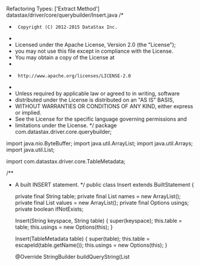 Refactoring Types: ['Extract Method']
datastax/driver/core/querybuilder/Insert.java
/*
 *      Copyright (C) 2012-2015 DataStax Inc.
 *
 *   Licensed under the Apache License, Version 2.0 (the "License");
 *   you may not use this file except in compliance with the License.
 *   You may obtain a copy of the License at
 *
 *      http://www.apache.org/licenses/LICENSE-2.0
 *
 *   Unless required by applicable law or agreed to in writing, software
 *   distributed under the License is distributed on an "AS IS" BASIS,
 *   WITHOUT WARRANTIES OR CONDITIONS OF ANY KIND, either express or implied.
 *   See the License for the specific language governing permissions and
 *   limitations under the License.
 */
package com.datastax.driver.core.querybuilder;

import java.nio.ByteBuffer;
import java.util.ArrayList;
import java.util.Arrays;
import java.util.List;

import com.datastax.driver.core.TableMetadata;

/**
 * A built INSERT statement.
 */
public class Insert extends BuiltStatement {

    private final String table;
    private final List<Object> names = new ArrayList<Object>();
    private final List<Object> values = new ArrayList<Object>();
    private final Options usings;
    private boolean ifNotExists;

    Insert(String keyspace, String table) {
        super(keyspace);
        this.table = table;
        this.usings = new Options(this);
    }

    Insert(TableMetadata table) {
        super(table);
        this.table = escapeId(table.getName());
        this.usings = new Options(this);
    }

    @Override
    StringBuilder buildQueryString(List<Object> variables) {
        StringBuilder builder = new StringBuilder();

        builder.append("INSERT INTO ");
        if (keyspace != null)
            Utils.appendName(keyspace, builder).append('.');
        Utils.appendName(table, builder);
        builder.append('(');
        Utils.joinAndAppendNames(builder, ",", names);
        builder.append(") VALUES (");
        Utils.joinAndAppendValues(builder, ",", values, variables);
        builder.append(')');

        if (ifNotExists)
            builder.append(" IF NOT EXISTS");

        if (!usings.usings.isEmpty()) {
            builder.append(" USING ");
            Utils.joinAndAppend(builder, " AND ", usings.usings, variables);
        }
        return builder;
    }

    /**
     * Adds a column/value pair to the values inserted by this INSERT statement.
     *
     * @param name the name of the column to insert/update.
     * @param value the value to insert/update for {@code name}.
     * @return this INSERT statement.
     */
    public Insert value(String name, Object value) {
        names.add(name);
        values.add(value);
        checkForBindMarkers(value);
        maybeAddRoutingKey(name, value);
        return this;
    }

    /**
     * Adds multiple column/value pairs to the values inserted by this INSERT statement.
     *
     * @param names a list of column names to insert/update.
     * @param values a list of values to insert/update. The {@code i}th
     * value in {@code values} will be inserted for the {@code i}th column
     * in {@code names}.
     * @return this INSERT statement.
     *
     * @throws IllegalArgumentException if {@code names.length != values.length}.
     */
    public Insert values(String[] names, Object[] values) {
        if (names.length != values.length)
            throw new IllegalArgumentException(String.format("Got %d names but %d values", names.length, values.length));
        this.names.addAll(Arrays.asList(names));
        this.values.addAll(Arrays.asList(values));

        for (int i = 0; i < names.length; i++) {
            checkForBindMarkers(values[i]);
            maybeAddRoutingKey(names[i], values[i]);
        }
        return this;
    }

    /**
     * Adds a new options for this INSERT statement.
     *
     * @param using the option to add.
     * @return the options of this INSERT statement.
     */
    public Options using(Using using) {
        return usings.and(using);
    }

    /**
     * Sets the 'IF NOT EXISTS' option for this INSERT statement.
     * <p>
     * An insert with that option will not succeed unless the row does not
     * exist at the time the insertion is execution. The existence check and
     * insertions are done transactionally in the sense that if multiple
     * clients attempt to create a given row with this option, then at most one
     * may succeed.
     * <p>
     * Please keep in mind that using this option has a non negligible
     * performance impact and should be avoided when possible.
     *
     * @return this INSERT statement.
     */
    public Insert ifNotExists() {
        this.ifNotExists = true;
        return this;
    }

    /**
     * The options of an INSERT statement.
     */
    public static class Options extends BuiltStatement.ForwardingStatement<Insert> {

        private final List<Using> usings = new ArrayList<Using>();

        Options(Insert st) {
            super(st);
        }

        /**
         * Adds the provided option.
         *
         * @param using an INSERT option.
         * @return this {@code Options} object.
         */
        public Options and(Using using) {
            usings.add(using);
            checkForBindMarkers(using);
            return this;
        }

        /**
         * Adds a column/value pair to the values inserted by this INSERT statement.
         *
         * @param name the name of the column to insert/update.
         * @param value the value to insert/update for {@code name}.
         * @return the INSERT statement those options are part of.
         */
        public Insert value(String name, Object value) {
            return statement.value(name, value);
        }

        /**
         * Adds multiple column/value pairs to the values inserted by this INSERT statement.
         *
         * @param names a list of column names to insert/update.
         * @param values a list of values to insert/update. The {@code i}th
         * value in {@code values} will be inserted for the {@code i}th column
         * in {@code names}.
         * @return the INSERT statement those options are part of.
         *
         * @throws IllegalArgumentException if {@code names.length != values.length}.
         */
        public Insert values(String[] names, Object[] values) {
            return statement.values(names, values);
        }
    }
}
